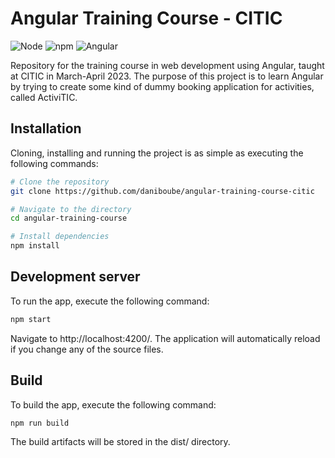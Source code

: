 # Angular Training Course - CITIC

![Node](https://badgen.net/badge/node/v9.6.1/green) ![npm](https://badgen.net/badge/npm/v16.18.0/green) ![Angular](https://badgen.net/badge/angular/v15.2.2/green)

Repository for the training course in web development using Angular, taught at CITIC in March-April 2023. The purpose of this project is to learn Angular by trying to create some kind of dummy booking application for activities, called ActiviTIC.

## Installation

Cloning, installing and running the project is as simple as executing the following commands:

```bash
# Clone the repository
git clone https://github.com/daniboube/angular-training-course-citic

# Navigate to the directory
cd angular-training-course

# Install dependencies
npm install
```

## Development server

To run the app, execute the following command:

```bash
npm start
```

Navigate to http://localhost:4200/. The application will automatically reload if you change any of the source files.

## Build

To build the app, execute the following command:

```bash
npm run build
```

The build artifacts will be stored in the dist/ directory.
